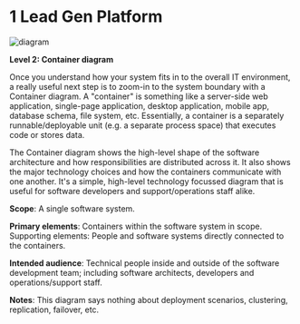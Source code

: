 # 1 Lead Gen Platform

![diagram](https://www.plantuml.com/plantuml/svg/0/VLJ9Rjim4Bq7o3zCVIXaeBKlFVKKRyq29p4gkq5FnfYQM4GfKY0fEK7HV--Gj1mxHgkBHhEyDwkkd4VhcqfTNdoGMgYc82YzhztNuT3YRh2LlcmsZIChZFQa_K2OQeY5bQXRrTJDSFBbyqAXzglx-L2X9-TPjPwmDqfDTb17yCkB-UZdusgvVhfTtgpdi-lPmpJh1_s2h3Cweq9wOpz1Rv9u82bwh1b1XVONUI8Bna91BIbJyyUkDD7D1RMm5DZXsTZA3Nhz3dazU_5PAzqU_aUI4cvMcy0bKVL1DCwRQeyQ_HrWH8jW-QlpL6N6RJZoKIkk3NAohHG4uyR1Q74RC1VMjBBWD4WNjP7QnuGY39Ie2qMSH478Rt3xS5R3izIeMTxhZYbLvHXuJbZ0FMhSKXNQ4urKdV56fe3eyGMzD1fuSCzoszZuvKwA4G9TK8QIElaCyU051NeyYb-FJQCBjA-PsjPTYjUaWVV1XpnwVVXzUG7y7DOXso5xFj46HdMjf8X91Re7mvjtb_-dXzzciQujCKoSDA-kb-9euATChWvKkTHRHR3Wlhsd_4ueV13oqkowOOCtB1sMePK8lYJ9Qy4vRomxyawVauaufCbz3glR4-n3CSYMM0V3WL0o3D6d_KqbnEeiXHigGA25YbkYtff-GZZTP4NOn2bRD-WeSQfO6oher92BaYgCHVBMT-SHgKufUl4O0mV3fDx5KQtSyI02q5t--32yMIuNUPTLY0ZEgGan8hOoulup8kIV8hXPXOEFiBCopDMR63GTJzuJf95EIScMRpjO_uIiWxdxVxpb4Cp1ShZz57riYffqqcTgTGQKl8zkfZDUSN_YN-ul)

**Level 2: Container diagram**

Once you understand how your system fits in to the overall IT environment, a really useful next step is to zoom-in to the system boundary with a Container diagram. A "container" is something like a server-side web application, single-page application, desktop application, mobile app, database schema, file system, etc. Essentially, a container is a separately runnable/deployable unit (e.g. a separate process space) that executes code or stores data.

The Container diagram shows the high-level shape of the software architecture and how responsibilities are distributed across it. It also shows the major technology choices and how the containers communicate with one another. It's a simple, high-level technology focussed diagram that is useful for software developers and support/operations staff alike.

**Scope**: A single software system.

**Primary elements**: Containers within the software system in scope.
Supporting elements: People and software systems directly connected to the containers.

**Intended audience**: Technical people inside and outside of the software development team; including software architects, developers and operations/support staff.

**Notes**: This diagram says nothing about deployment scenarios, clustering, replication, failover, etc.